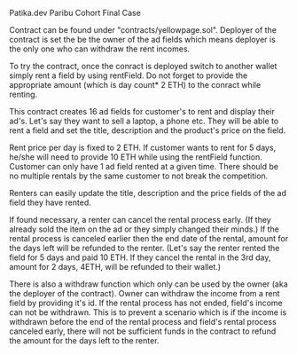
Patika.dev Paribu Cohort Final Case

Contract can be found under "contracts/yellowpage.sol".
Deployer of the contract is set the be the owner of the ad fields which means deployer is the only one who can withdraw the rent incomes.

To try the contract, once the conract is deployed switch to another wallet simply rent a field by using rentField. Do not forget to provide the appropriate amount (which is day count* 2 ETH) to the conract while renting.

This contract creates 16 ad fields for customer's to rent and display their ad's. 
Let's say they want to sell a laptop, a phone etc. They will be able to rent a field and set the title, description and the product's price on the field.

Rent price per day is fixed to 2 ETH. If customer wants to rent for 5 days, he/she will need to provide 10 ETH while using the rentField function.
Customer can only have 1 ad field rented at a given time. There should be no multiple rentals by the same customer to not break the competition.

Renters can easily update the title, description and the price fields of the ad field they have rented.

If found necessary, a renter can cancel the rental process early. (If they already sold the item on the ad or they simply changed their minds.)
If the rental process is canceled earlier then the end date of the rental, amount for the days left will be refunded to the renter. (Let's say the renter rented the field for 5 days and paid 10 ETH. If they cancel the rental in the 3rd day, amount for 2 days, 4ETH, will be refunded to their wallet.)

There is also a withdraw function which only can be used by the owner (aka the deployer of the contract). Owner can withdraw the income from a rent field by providing it's id. If the rental process has not ended, field's income can not be withdrawn. This is to prevent a scenario which is if the income is withdrawn before the end of the rental process and field's rental process canceled early, there will not be sufficient funds in the contract to refund the amount for the days left to the renter.
